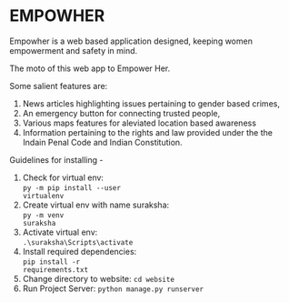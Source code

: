 

# EMPOWHER
Empowher is a web based application designed, keeping women empowerment and safety in mind. 

The moto of this web app to Empower Her.

Some salient features are:
1. News articles highlighting issues pertaining to gender based crimes, 
2. An emergency button for connecting trusted people, 
3. Various maps features for aleviated location based awareness 
4. Information pertaining to the rights and law provided under the the Indain Penal Code and Indian Constitution.

Guidelines for installing -

1. Check for virtual env: <br>
<code>py -m pip install --user virtualenv</code>
2. Create virtual env with name suraksha: <br>
<code>py -m venv suraksha</code>
3. Activate virtual env: <br>
<code>.\suraksha\Scripts\activate</code>
4. Install required dependencies:  <br>
<code>pip install -r requirements.txt</code>
5. Change directory to website:
<code>cd website</code>
6. Run Project Server:
<code>python manage.py runserver</code>

